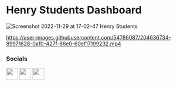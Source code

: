 <h1> Henry Students Dashboard </h1>


![Screenshot 2022-11-29 at 17-02-47 Henry Students](https://user-images.githubusercontent.com/54786087/204636327-2f584a7b-da19-478f-96aa-513d98497a93.png)


https://user-images.githubusercontent.com/54786087/204636734-89971628-0af0-427f-86e0-60ef17199232.mp4

### Socials

<p align="left"> 
<a href="https://www.instagram.com/devgus_/" target="_blank" rel="noreferrer"><img src="https://raw.githubusercontent.com/danielcranney/readme-generator/main/public/icons/socials/instagram.svg" width="32" height="32" /></a>
<a href="https://www.linkedin.com/in/gustavo-varela/" target="_blank" rel="noreferrer"><img src="https://www.src.org/image/linkedin-blue.png" width="32" height="32" /></a>
<a href="https://www.github.com/gusti95varela" target="_blank" rel="noreferrer"><img src="https://raw.githubusercontent.com/danielcranney/readme-generator/main/public/icons/socials/github.svg" width="32" height="32" /></a>
</p>

